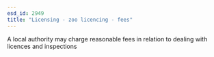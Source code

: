 ```yaml
---
esd_id: 2949
title: "Licensing - zoo licencing - fees"
---
```


A local authority may charge reasonable fees in relation to dealing with licences and inspections

